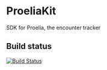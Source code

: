 # ProeliaKit
SDK for Proelia, the encounter tracker

## Build status

[![Build Status](https://travis-ci.org/pilgrimagesoftware/ProeliaKit.svg?branch=master)](https://travis-ci.org/pilgrimagesoftware/ProeliaKit)

